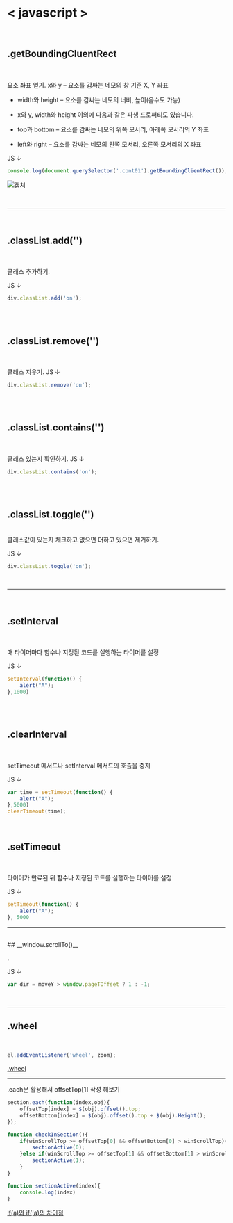 # < javascript >

<br>

## __.getBoundingCluentRect__
<br>

요소 좌표 얻기.
x와 y – 요소를 감싸는 네모의 창 기준 X, Y 좌표
- width와 height – 요소를 감싸는 네모의 너비, 높이(음수도 가능)
- x와 y, width와 height 이외에 다음과 같은 파생 프로퍼티도 있습니다.

- top과 bottom – 요소를 감싸는 네모의 위쪽 모서리, 아래쪽 모서리의 Y 좌표
- left와 right – 요소를 감싸는 네모의 왼쪽 모서리, 오른쪽 모서리의 X 좌표

JS ↓
```js
console.log(document.querySelector('.cont01').getBoundingClientRect());
```

![캡처](https://user-images.githubusercontent.com/90018379/179651728-cb39d2ae-62d0-42af-b8ea-b5f19cee1c72.PNG)

<br>

---------

<br>

## __.classList.add('')__
<br>

클래스 추가하기.

JS ↓
```js
div.classList.add('on');
```
<br>
<br>

## __.classList.remove('')__
<br>

클래스 지우기.
JS ↓
```js
div.classList.remove('on');
```
<br>
<br>

## __.classList.contains('')__
<br>

클래스 있는지 확인하기.
JS ↓
```js
div.classList.contains('on');
```
<br>
<br>

## __.classList.toggle('')__
<br>
클래스값이 있는지 체크하고 없으면 더하고 있으면 제거하기.

JS ↓
```js
div.classList.toggle('on');
```
<br>

---------

<br>

## __.setInterval__
<br>

매 타이머마다 함수나 지정된 코드를 실행하는 타이머를 설정

JS ↓
```js
setInterval(function() {
    alert("A");
},1000)
```
<br>
<br>

## __.clearInterval__
<br>

setTimeout 메서드나 setInterval 메서드의 호출을 중지

JS ↓
```js
var time = setTimeout(function() {
    alert("A");
},5000)
clearTimeout(time);
```
<br>

## __.setTimeout__
<br>

타이머가 만료된 뒤 함수나 지정된 코드를 실행하는 타이머를 설정

JS ↓
```js
setTimeout(function() {
    alert("A");
}, 5000
```

---------
<br>
## __window.scrollTo()__
<br>

.

JS ↓
```js
var dir = moveY > window.pageTOffset ? 1 : -1;
```
<br>

---------

## __.wheel__
<br>

```js
el.addEventListener('wheel', zoom);
```

[.wheel](https://m.blog.naver.com/a_ugust/221982749023)


---------


.each문 활용해서 offsetTop[1] 작성 해보기

```js
section.each(function(index,obj){
    offsetTop[index] = $(obj).offset().top;
    offsetBottom[index] = $(obj).offset().top + $(obj).Height();
});

function checkInSection(){
    if(winScrollTop >= offsetTop[0] && offsetBottom[0] > winScrollTop){
        sectionActive(0);
    }else if(winScrollTop >= offsetTop[1] && offsetBottom[1] > winScrollTop){
        sectionActive(1);
    }
}

function sectionActive(index){
    console.log(index)
}
```

[if(a)와 if(!a)의 차이점](https://dojang.io/mod/forum/discuss.php?d=1267)
